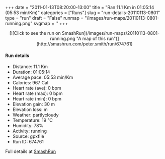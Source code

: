 +++
date = "2011-01-13T08:20:00-13:00"
title = "Ran 11.1 Km in 01:05:14 (05:53 min/Km)"
categories = ["Runs"]
slug = "run-details-20110113-0801"
type = "run"
draft = "False"
runmap = "/images/run-maps/20110113-0801-running.png"
svgmap = '<polyline points="0 59, 0 60, 2 60, 2 59, 6 56, 10 51, 18 48, 22 50, 23 49, 26 47, 27 45, 35 45, 42 45, 46 47, 55 54, 57 55, 61 57, 65 57, 66 57, 72 55, 79 54, 82 51, 87 52, 89 53, 92 54, 93 54, 96 53, 99 50, 100 48, 98 44, 97 40, 97 44, 100 48, 95 53, 92 54, 90 53, 83 52, 77 54, 65 57, 60 56, 55 54, 46 47, 43 46, 40 45, 27 45, 25 48, 23 50, 17 48, 11 50, 2 59">'
+++



<!--more-->

<center>
[![Click to see the run on SmashRun](/images/run-maps/20110113-0801-running.png "A map of this run")](http://smashrun.com/peter.smith/run/674761)
</center>

#### Run details

* Distance: 11.1 Km
* Duration: 01:05:14
* Average pace: 05:53 min/Km
* Calories: 967 Cal
* Heart rate (ave): 0 bpm
* Heart rate (max): 0 bpm
* Heart rate (min): 0 bpm
* Elevation gain: 30 m
* Elevation loss:  m
* Weather: partlycloudy
* Temperature: 19 &deg;C
* Humidity: 78%
* Activity: running
* Source: gpxfile
* Run ID: 674761

Full details at [SmashRun](http://smashrun.com/peter.smith/run/674761)